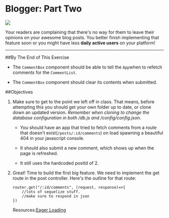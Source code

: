 # Blogger: Part Two

![](https://media.giphy.com/media/3oD3YQKOzj8cjVoOAg/giphy.gif)

Your readers are complaining that there's no way for them to leave their opinions on your awesome blog posts. You better finish implementing that feature soon or you might have less **daily active users** on your platform!

----

##By The End of This Exercise

- The `CommentBox` component should be able to tell the `App`when to refetch comments for the `CommentList`. 

- The `CommentBox` component should clear its contents when submitted.

##Objectives

1. Make sure to get to the point we left off in class. That means, before attempting this you should get your own folder up to date, or clone down an updated version. *Remember when cloning to change the database configuration in both /db.js and /config/config.json*. 

	* You should have an app that tried to fetch comments from a route that doesn't exist(`/posts/:id/comments`) on load spawning a beautiful 404 in your javascript console. 

	* It should also submit a new comment, which shows up when the page is refreshed.  

	* It still uses the hardcoded postId of 2.
    
2. Great! Time to build the first big feature. We need to implement the get route in the post controller. Here's the outline for that route:
	```
    router.get("/:id/comments", (request, response)=>{
    	//lots of sequelize stuff.
        //make sure to respond in json
    })
    ```
    Resources:[Eager Loading](http://docs.sequelizejs.com/en/latest/docs/models-usage/#eager-loading) 